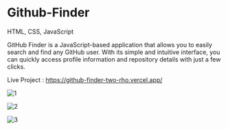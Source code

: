 # Github-Finder
HTML, CSS, JavaScript

GitHub Finder is a JavaScript-based application that allows you to easily search and find any GitHub user. With its simple and intuitive interface, you can quickly access profile information and repository details with just a few clicks.

Live Project : https://github-finder-two-rho.vercel.app/

![1](https://user-images.githubusercontent.com/57075208/220981999-f7f91c5a-c366-49ee-b686-832fad9ff104.png)

![2](https://user-images.githubusercontent.com/57075208/220982005-0c52471e-0d90-4d0a-9184-a447d4679906.png)

![3](https://user-images.githubusercontent.com/57075208/220982011-af9dc475-60d6-42e0-a0ce-231bc93f4114.png) 
